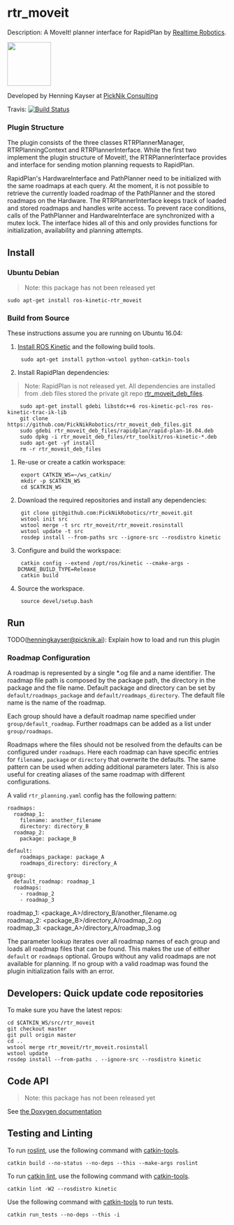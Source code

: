 # rtr_moveit

Description: A MoveIt! planner interface for RapidPlan by [Realtime Robotics](http://rtr.ai/).

<img src="https://picknik.ai/images/logo.jpg" width="100">

Developed by Henning Kayser at [PickNik Consulting](http://picknik.ai/)

Travis:
[![Build Status](https://travis-ci.com/PickNikRobotics/rtr_moveit.svg?token=o9hPQnr2kShM9ckDs6J8&branch=master)](https://travis-ci.com/PickNikRobotics/rtr_moveit)

### Plugin Structure

The plugin consists of the three classes RTRPlannerManager, RTRPlanningContext and RTRPlannerInterface.
While the first two implement the plugin structure of Moveit!, the RTRPlannerInterface provides and interface for sending motion planning requests to RapidPlan.

RapidPlan's HardwareInterface and PathPlanner need to be initialized with the same roadmaps at each query.
At the moment, it is not possible to retrieve the currently loaded roadmap of the PathPlanner and the stored roadmaps on the Hardware.
The RTRPlannerInterface keeps track of loaded and stored roadmaps and handles write access.
To prevent race conditions, calls of the PathPlanner and HardwareInterface are synchronized with a mutex lock.
The interface hides all of this and only provides functions for initialization, availability and planning attempts.

## Install

### Ubuntu Debian

> Note: this package has not been released yet

    sudo apt-get install ros-kinetic-rtr_moveit

### Build from Source

These instructions assume you are running on Ubuntu 16.04:

1. [Install ROS Kinetic](http://wiki.ros.org/kinetic/Installation/Ubuntu) and the following build tools.

        sudo apt-get install python-wstool python-catkin-tools

1. Install RapidPlan dependencies:

> Note: RapidPlan is not released yet. All dependencies are installed from .deb files stored the private git repo [rtr_moveit_deb_files](https://github.com/PickNikRobotics/rtr_moveit_deb_files.git).

        sudo apt-get install gdebi libstdc++6 ros-kinetic-pcl-ros ros-kinetic-trac-ik-lib
        git clone https://github.com/PickNikRobotics/rtr_moveit_deb_files.git
        sudo gdebi rtr_moveit_deb_files/rapidplan/rapid-plan-16.04.deb
        sudo dpkg -i rtr_moveit_deb_files/rtr_toolkit/ros-kinetic-*.deb
        sudo apt-get -yf install
        rm -r rtr_moveit_deb_files

1. Re-use or create a catkin workspace:

        export CATKIN_WS=~/ws_catkin/
        mkdir -p $CATKIN_WS
        cd $CATKIN_WS

1. Download the required repositories and install any dependencies:

        git clone git@github.com:PickNikRobotics/rtr_moveit.git
        wstool init src
        wstool merge -t src rtr_moveit/rtr_moveit.rosinstall
        wstool update -t src
        rosdep install --from-paths src --ignore-src --rosdistro kinetic

1. Configure and build the workspace:

        catkin config --extend /opt/ros/kinetic --cmake-args -DCMAKE_BUILD_TYPE=Release
        catkin build

1. Source the workspace.

        source devel/setup.bash

## Run

TODO(henningkayser@picknik.ai): Explain how to load and run this plugin

### Roadmap Configuration

A roadmap is represented by a single *.og file and a name identifier.
The roadmap file path is composed by the package path, the directory in the package and the file name.
Default package and directory can be set by `default/roadmaps_package` and `default/roadmaps_directory`.
The default file name is the name of the roadmap.

Each group should have a default roadmap name specified under `group/default_roadmap`.
Further roadmaps can be added as a list under `group/roadmaps`.

Roadmaps where the files should not be resolved from the defaults can be configured under `roadmaps`.
Here each roadmap can have specific entries for `filename,` `package` or `directory` that overwrite the defaults.
The same pattern can be used when adding additional parameters later.
This is also useful for creating aliases of the same roadmap with different configurations.

A valid `rtr_planning.yaml` config has the following pattern:
  
```
roadmaps:
  roadmap_1:
    filename: another_filename
    directory: directory_B
  roadmap_2:
    package: package_B
    
default:
    roadmaps_package: package_A
    roadmaps_directory: directory_A

group:
  default_roadmap: roadmap_1
  roadmaps:
    - roadmap_2
    - roadmap_3
```

roadmap_1: <package_A>/directory_B/another_filename.og  
roadmap_2: <package_B>/directory_A/roadmap_2.og  
roadmap_3: <package_A>/directory_A/roadmap_3.og  

The parameter lookup iterates over all roadmap names of each group and loads all roadmap files that can be found.
This makes the use of either `default` or `roadmaps` optional.
Groups without any valid roadmaps are not available for planning.
If no group with a valid roadmap was found the plugin initialization fails with an error.

## Developers: Quick update code repositories

To make sure you have the latest repos:

    cd $CATKIN_WS/src/rtr_moveit
    git checkout master
    git pull origin master
    cd ..
    wstool merge rtr_moveit/rtr_moveit.rosinstall
    wstool update
    rosdep install --from-paths . --ignore-src --rosdistro kinetic

## Code API

> Note: this package has not been released yet

See [the Doxygen documentation](http://docs.ros.org/kinetic/api/rtr_moveit/html/anotated.html)

## Testing and Linting

To run [roslint](http://wiki.ros.org/roslint), use the following command with [catkin-tools](https://catkin-tools.readthedocs.org/).

    catkin build --no-status --no-deps --this --make-args roslint

To run [catkin lint](https://pypi.python.org/pypi/catkin_lint), use the following command with [catkin-tools](https://catkin-tools.readthedocs.org/).

    catkin lint -W2 --rosdistro kinetic

Use the following command with [catkin-tools](https://catkin-tools.readthedocs.org/) to run tests.

    catkin run_tests --no-deps --this -i
